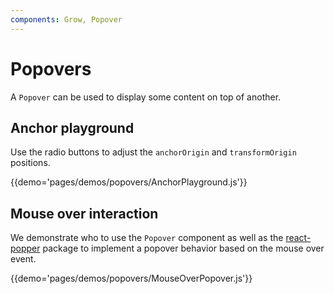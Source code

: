 ```yaml
---
components: Grow, Popover
---
```


# Popovers

A `Popover` can be used to display some content on top of another.

## Anchor playground

Use the radio buttons to adjust the `anchorOrigin` and `transformOrigin` positions.

{{demo='pages/demos/popovers/AnchorPlayground.js'}}

## Mouse over interaction

We demonstrate who to use the `Popover` component as well as the [react-popper](https://github.com/souporserious/react-popper) package to implement a popover behavior based on the mouse over event.

{{demo='pages/demos/popovers/MouseOverPopover.js'}}
